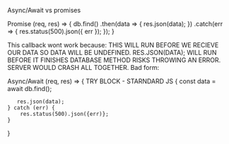 Async/Await vs promises

Promise
 (req, res) => {
    db.find()
    .then(data => {
        res.json(data);
    })
    .catch(err => {
        res.status(500).json({ err });
    });
 }
 
 
 
 This callback wont work because: THIS WILL RUN BEFORE WE RECIEVE OUR DATA
 SO DATA WILL BE UNDEFINED. RES.JSON(DATA); WILL RUN BEFORE IT FINISHES
 DATABASE METHOD RISKS THROWING AN ERROR. SERVER WOULD CRASH ALL TOGETHER.
 Bad form:
 
 Async/Await
 (req, res) => {
    TRY BLOCK - STARNDARD JS {
       const data = await db.find(); 
       
       res.json(data);
    } catch (err) {
        res.status(500).json({err)};
    }
    
 }
